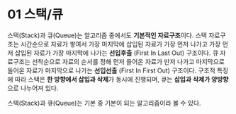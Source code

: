 # 01 스택/큐

스택(Stack)과 큐(Queue)는 알고리즘 중에서도 **기본적인 자료구조**이다.
스택 자료구조는 시간순으로 자료가 쌓여서 가장 마지막에 삽입된 자료가 가장 먼저 나가고 가장 먼저 삽입된 자료가 가장 마지막에 나가는 **선입후출** (First In Last Out) 구조이다. 
큐 자료구조는 선착순으로 자료의 순서를 정해 먼저 들어온 자료가 만저 나가고 마지막으로 들어온 자료가 마지막으로 나가는 **선입선출** (First In First Out) 구조이다.
구조적 특징에 따라 스택은 **한 방향에서 삽입과 삭제**가 동시에 진행되며, 큐는 **삽입과 삭제가 양방향**으로 나누어져 있다.

스택(Stack)과 큐(Queue)는 기본 중 기본이 되는 알고리즘이라 볼 수 있다.




